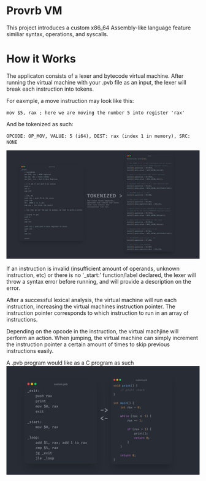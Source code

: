 # Provrb VM
This project introduces a custom x86_64 Assembly-like language feature similiar syntax, operations, and syscalls. 

# How it Works
The applicaton consists of a lexer and bytecode virtual machine. After running the virtual machine with your .pvb file as an input, the lexer will break each instruction into tokens. 

For eaxmple, a move instruction may look like this: 
```
mov $5, rax ; here we are moving the number 5 into register 'rax'
```
And be tokenized as such:
```
OPCODE: OP_MOV, VALUE: 5 (i64), DEST: rax (index 1 in memory), SRC: NONE
```

![](./docs/lexer.jpg)

If an instruction is invalid (insufficient amount of operands, unknown instruction, etc) or there is no '_start:' function/label declared, the lexer will throw a syntax error before running, and will provide a description on the error. 

After a successful lexical analysis, the virtual machine will run each instruction, increasing the virtual machines instruction pointer. The instruction pointer corresponds to which instruction to run in an array of instructions. 

Depending on the opcode in the instruction, the virtual machjine will perform an action. When jumping, the virtual machine can simply increment the instruction pointer a certain amount of times to skip previous instructions easily.

A .pvb program would like as a C program as such
![](./docs/pvbtoc.jpg)